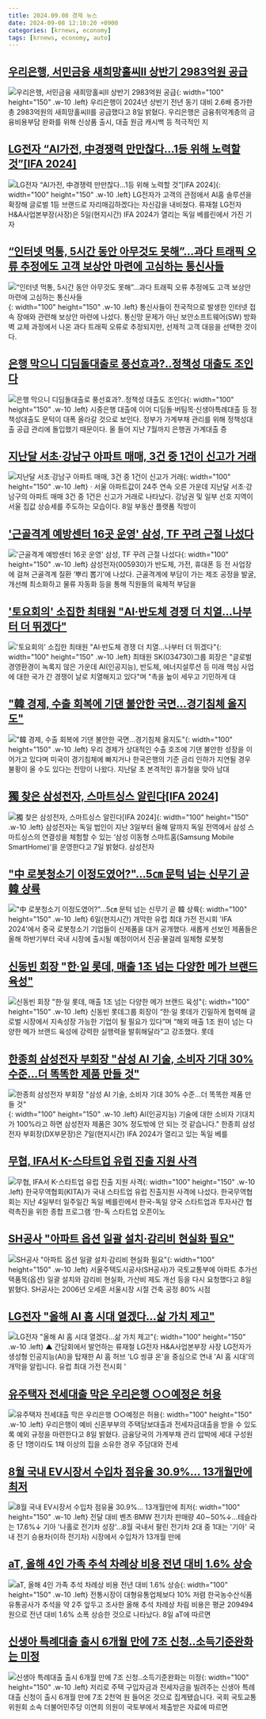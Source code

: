 ```yaml
---
title: 2024.09.08 경제 뉴스
date: 2024-09-08 12:10:20 +0900
categories: [krnews, economy]
tags: [krnews, economy, auto]
---
```

## [우리은행, 서민금융 새희망홀씨Ⅱ 상반기 2983억원 공급](https://n.news.naver.com/mnews/article/018/0005831418)

![우리은행, 서민금융 새희망홀씨Ⅱ 상반기 2983억원 공급](https://mimgnews.pstatic.net/image/origin/018/2024/09/08/5831418.jpg?type=nf220_150){: width="100" height="150" .w-10 .left}
우리은행이 2024년 상반기 전년 동기 대비 2.6배 증가한 총 2983억원의 새희망홀씨Ⅱ를 공급했다고 8일 밝혔다. 우리은행은 금융취약계층의 금융비용부담 완화를 위해 신상품 출시, 대출 원금 캐시백 등 적극적인 지

## [LG전자 “AI가전, 中경쟁력 만만찮다…1등 위해 노력할 것”[IFA 2024]](https://n.news.naver.com/mnews/article/029/0002900848)

![LG전자 “AI가전, 中경쟁력 만만찮다…1등 위해 노력할 것”[IFA 2024]](https://mimgnews.pstatic.net/image/origin/029/2024/09/08/2900848.jpg?type=nf220_150){: width="100" height="150" .w-10 .left}
LG전자가 고객의 관점에서 AI홈 솔루션을 확장해 글로벌 1등 브랜드로 자리매김하겠다는 자신감을 내비쳤다. 류재철 LG전자 H&A사업본부장(사장)은 5일(현지시간) IFA 2024가 열리는 독일 베를린에서 가진 기자

## [“인터넷 먹통, 5시간 동안 아무것도 못해”…과다 트래픽 오류 추정에도 고객 보상안 마련에 고심하는 통신사들](https://n.news.naver.com/mnews/article/009/0005362221)

![“인터넷 먹통, 5시간 동안 아무것도 못해”…과다 트래픽 오류 추정에도 고객 보상안 마련에 고심하는 통신사들](https://mimgnews.pstatic.net/image/origin/009/2024/09/07/5362221.jpg?type=nf220_150){: width="100" height="150" .w-10 .left}
통신사들이 전국적으로 발생한 인터넷 접속 장애와 관련해 보상안 마련에 나섰다. 통신망 문제가 아닌 보안소프트웨어(SW) 방화벽 교체 과정에서 나온 과다 트래픽 오류로 추정되지만, 선제적 고객 대응을 선택한 것이다.

## [은행 막으니 디딤돌대출로 풍선효과?..정책성 대출도 조인다](https://n.news.naver.com/mnews/article/008/0005087213)

![은행 막으니 디딤돌대출로 풍선효과?..정책성 대출도 조인다](https://mimgnews.pstatic.net/image/origin/008/2024/09/08/5087213.jpg?type=nf220_150){: width="100" height="150" .w-10 .left}
시중은행 대출에 이어 디딤돌·버팀목·신생아특례대출 등 정책성대출도 문턱이 대폭 올라갈 것으로 보인다. 정부가 가계부채 관리를 위해 정책성대출 공급 관리에 돌입했기 때문이다. 올 들어 지난 7월까지 은행권 가계대출 증

## [지난달 서초·강남구 아파트 매매, 3건 중 1건이 신고가 거래](https://n.news.naver.com/mnews/article/011/0004389734)

![지난달 서초·강남구 아파트 매매, 3건 중 1건이 신고가 거래](https://mimgnews.pstatic.net/image/origin/011/2024/09/08/4389734.jpg?type=nf220_150){: width="100" height="150" .w-10 .left}
· 서울 아파트값이 24주 연속 오른 가운데 지난달 서초·강남구의 아파트 매매 3건 중 1건은 신고가 거래로 나타났다. 강남권 및 일부 선호 지역이 서울 집값 상승세를 주도하는 모습이다. 8일 부동산 플랫폼 직방이

## ['근골격계 예방센터 16곳 운영' 삼성, TF 꾸려 근절 나섰다](https://n.news.naver.com/mnews/article/018/0005831434)

!['근골격계 예방센터 16곳 운영' 삼성, TF 꾸려 근절 나섰다](https://mimgnews.pstatic.net/image/origin/018/2024/09/08/5831434.jpg?type=nf220_150){: width="100" height="150" .w-10 .left}
삼성전자(005930)가 반도체, 가전, 휴대폰 등 전 사업장에 걸쳐 근골격계 질환 ‘뿌리 뽑기’에 나섰다. 근골격계에 부담이 가는 제조 공정을 발굴, 개선해 최소화하고 물류 자동화 등을 통해 직원들의 육체적 부담을

## ['토요회의' 소집한 최태원 "AI·반도체 경쟁 더 치열…나부터 더 뛰겠다"](https://n.news.naver.com/mnews/article/421/0007777434)

!['토요회의' 소집한 최태원 "AI·반도체 경쟁 더 치열…나부터 더 뛰겠다"](https://mimgnews.pstatic.net/image/origin/421/2024/09/08/7777434.jpg?type=nf220_150){: width="100" height="150" .w-10 .left}
최태원 SK(034730)그룹 회장은 "글로벌 경영환경이 녹록지 않은 가운데 AI(인공지능), 반도체, 에너지설루션 등 미래 핵심 사업에 대한 국가 간 경쟁이 날로 치열해지고 있다"며 "촉을 높이 세우고 기민하게 대

## ["韓 경제, 수출 회복에 기댄 불안한 국면…경기침체 올지도"](https://n.news.naver.com/mnews/article/018/0005831472)

!["韓 경제, 수출 회복에 기댄 불안한 국면…경기침체 올지도"](https://mimgnews.pstatic.net/image/origin/018/2024/09/08/5831472.jpg?type=nf220_150){: width="100" height="150" .w-10 .left}
우리 경제가 상대적인 수출 호조에 기댄 불안한 성장을 이어가고 있다며 미국이 경기침체에 빠지거나 한국은행의 기준 금리 인하가 지연될 경우 불황이 올 수도 있다는 전망이 나왔다. 지난달 초 본격적인 휴가철을 맞아 남대

## [獨 찾은 삼성전자, 스마트싱스 알린다[IFA 2024]](https://n.news.naver.com/mnews/article/018/0005830819)

![獨 찾은 삼성전자, 스마트싱스 알린다[IFA 2024]](https://mimgnews.pstatic.net/image/origin/018/2024/09/07/5830819.jpg?type=nf220_150){: width="100" height="150" .w-10 .left}
삼성전자는 독일 법인이 지난 3일부터 올해 말까지 독일 전역에서 삼성 스마트싱스의 연결성을 체험할 수 있는 ‘삼성 이동형 스마트홈(Samsung Mobile SmartHome)’을 운영한다고 7일 밝혔다. 삼성전자

## ["中 로봇청소기 이정도였어?"…5㎝ 문턱 넘는 신무기 곧 韓 상륙](https://n.news.naver.com/mnews/article/421/0007776763)

!["中 로봇청소기 이정도였어?"…5㎝ 문턱 넘는 신무기 곧 韓 상륙](https://mimgnews.pstatic.net/image/origin/421/2024/09/07/7776763.jpg?type=nf220_150){: width="100" height="150" .w-10 .left}
6일(현지시간) 개막한 유럽 최대 가전 전시회 'IFA 2024'에서 중국 로봇청소기 기업들이 신제품을 대거 공개했다. 새롭게 선보인 제품들은 올해 하반기부터 국내 시장에 출시될 예정이어서 진공·물걸레 일체형 로봇청

## [신동빈 회장 "한·일 롯데, 매출 1조 넘는 다양한 메가 브랜드 육성"](https://n.news.naver.com/mnews/article/011/0004389732)

![신동빈 회장 "한·일 롯데, 매출 1조 넘는 다양한 메가 브랜드 육성"](https://mimgnews.pstatic.net/image/origin/011/2024/09/08/4389732.jpg?type=nf220_150){: width="100" height="150" .w-10 .left}
신동빈 롯데그룹 회장이 “한·일 롯데가 긴밀하게 협력해 글로벌 시장에서 지속성장 가능한 기업이 될 필요가 있다”며 “해외 매출 1조 원이 넘는 다양한 메가 브랜드 육성에 강력한 실행력을 발휘해달라”고 강조했다. 롯데

## [한종희 삼성전자 부회장 "삼성 AI 기술, 소비자 기대 30% 수준…더 똑똑한 제품 만들 것"](https://n.news.naver.com/mnews/article/008/0005087279)

![한종희 삼성전자 부회장 "삼성 AI 기술, 소비자 기대 30% 수준…더 똑똑한 제품 만들 것"](https://mimgnews.pstatic.net/image/origin/008/2024/09/08/5087279.jpg?type=nf220_150){: width="100" height="150" .w-10 .left}
AI(인공지능) 기술에 대한 소비자 기대치가 100%라고 하면 삼성전자 제품은 30% 정도밖에 안 되는 것 같습니다." 한종희 삼성전자 부회장(DX부문장)은 7일(현지시간) IFA 2024가 열리고 있는 독일 베를

## [무협, IFA서 K-스타트업 유럽 진출 지원 사격](https://n.news.naver.com/mnews/article/092/0002344905)

![무협, IFA서 K-스타트업 유럽 진출 지원 사격](https://mimgnews.pstatic.net/image/origin/092/2024/09/08/2344905.jpg?type=nf220_150){: width="100" height="150" .w-10 .left}
한국무역협회(KITA)가 국내 스타트업 유럽 진출지원 사격에 나섰다. 한국무역협회는 지난 4일부터 일주일간 독일 베를린에서 한국-독일 양국 스타트업과 투자사간 협력촉진을 위한 종합 프로그램 ‘한-독 스타트업 오픈이노

## [SH공사 "아파트 옵션 일괄 설치·감리비 현실화 필요"](https://n.news.naver.com/mnews/article/011/0004389750)

![SH공사 "아파트 옵션 일괄 설치·감리비 현실화 필요"](https://mimgnews.pstatic.net/image/origin/011/2024/09/08/4389750.jpg?type=nf220_150){: width="100" height="150" .w-10 .left}
서울주택도시공사(SH공사)가 국토교통부에 아파트 추가선택품목(옵션) 일괄 설치와 감리비 현실화, 가산비 제도 개선 등을 다시 요청했다고 8일 밝혔다. SH공사는 2006년 오세훈 서울시장 시절 건축 공정 80% 시점

## [LG전자 "올해 AI 홈 시대 열겠다…삶 가치 제고"](https://n.news.naver.com/mnews/article/055/0001188382)

![LG전자 "올해 AI 홈 시대 열겠다…삶 가치 제고"](https://mimgnews.pstatic.net/image/origin/055/2024/09/08/1188382.jpg?type=nf220_150){: width="100" height="150" .w-10 .left}
▲ 간담회에서 발언하는 류재철 LG전자 H&A사업본부장 사장 LG전자가 생성형 인공지능(AI)을 탑재한 AI 홈 허브 'LG 씽큐 온'을 중심으로 연내 'AI 홈 시대'의 개막을 알립니다. 유럽 최대 가전 전시회 '

## [유주택자 전세대출 막은 우리은행 ○○예정은 허용](https://n.news.naver.com/mnews/article/014/0005238523)

![유주택자 전세대출 막은 우리은행 ○○예정은 허용](https://mimgnews.pstatic.net/image/origin/014/2024/09/08/5238523.jpg?type=nf220_150){: width="100" height="150" .w-10 .left}
우리은행이 예비 신혼부부의 주택담보대출과 전세자금대출을 받을 수 있도록 예외 규정을 마련한다고 8일 밝혔다. 금융당국의 가계부채 관리 압박에 세대 구성원 중 단 1명이라도 1채 이상의 집을 소유한 경우 주담대와 전세

## [8월 국내 EV시장서 수입차 점유율 30.9%… 13개월만에 최저](https://n.news.naver.com/mnews/article/001/0014918662)

![8월 국내 EV시장서 수입차 점유율 30.9%… 13개월만에 최저](https://mimgnews.pstatic.net/image/origin/001/2024/09/08/14918662.jpg?type=nf220_150){: width="100" height="150" .w-10 .left}
전달 대비 벤츠·BMW 전기차 판매량 40∼50%↓…테슬라는 17.6%↓ 기아 '나홀로 전기차 성장'…8월 국내서 팔린 전기차 2대 중 1대는 '기아' 국내 전기 승용차(이하 전기차) 시장에서 수입차가 13개월 만에

## [aT, 올해 4인 가족 추석 차례상 비용 전년 대비 1.6% 상승](https://n.news.naver.com/mnews/article/002/0002349772)

![aT, 올해 4인 가족 추석 차례상 비용 전년 대비 1.6% 상승](https://mimgnews.pstatic.net/image/origin/002/2024/09/08/2349772.jpg?type=nf220_150){: width="100" height="150" .w-10 .left}
전통시장이 대형유통업체보다 10% 저렴 한국농수산식품유통공사가 추석을 약 2주 앞두고 조사한 올해 추석 차례상 차림 비용은 평균 209494원으로 전년 대비 1.6% 소폭 상승한 것으로 나타났다. 8일 aT에 따르면

## [신생아 특례대출 출시 6개월 만에 7조 신청‥소득기준완화는 미정](https://n.news.naver.com/mnews/article/214/0001373008)

![신생아 특례대출 출시 6개월 만에 7조 신청‥소득기준완화는 미정](https://mimgnews.pstatic.net/image/origin/214/2024/09/08/1373008.jpg?type=nf220_150){: width="100" height="150" .w-10 .left}
저리로 주택 구입자금과 전세자금을 빌려주는 신생아 특례대출 신청이 출시 6개월 만에 7조 2천억 원 들어온 것으로 집계됐습니다. 국회 국토교통위원회 소속 더불어민주당 이연희 의원이 국토부에서 제출받은 자료에 따르면

